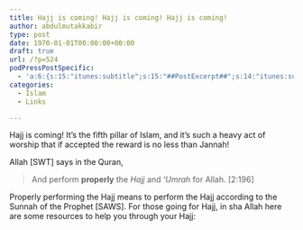 ```yaml
---
title: Hajj is coming! Hajj is coming! Hajj is coming!
author: abdulmutakkabir
type: post
date: 1970-01-01T00:00:00+00:00
draft: true
url: /?p=524
podPressPostSpecific:
  - 'a:6:{s:15:"itunes:subtitle";s:15:"##PostExcerpt##";s:14:"itunes:summary";s:15:"##PostExcerpt##";s:15:"itunes:keywords";s:17:"##WordPressCats##";s:13:"itunes:author";s:10:"##Global##";s:15:"itunes:explicit";s:7:"Default";s:12:"itunes:block";s:7:"Default";}'
categories:
  - Islam
  - Links

---
```

Hajj is coming! It&#8217;s the fifth pillar of Islam, and it&#8217;s such a heavy act of worship that if accepted the reward is no less than Jannah!

Allah [SWT] says in the Quran,

> And perform **properly** the _Hajj_ and &#8216;_Umrah_ for Allah. [2:196]

Properly performing the Hajj means to perform the Hajj according to the Sunnah of the Prophet [SAWS]. For those going for Hajj, in sha Allah here are some resources to help you through your Hajj: